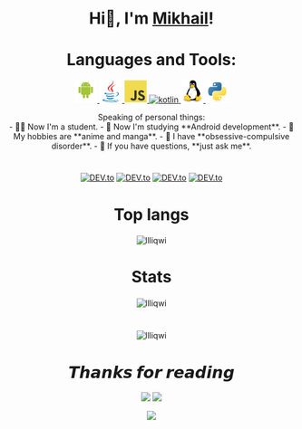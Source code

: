 <h1 align="center">Hi👋, I'm <a href="https://t.me/lliqwi">Mikhail</a>!</h1>

<h1 align="center">Languages and Tools:</h1>
<p align="center"> <a href="https://developer.android.com" target="_blank" rel="noreferrer"> <img src="https://raw.githubusercontent.com/devicons/devicon/master/icons/android/android-original-wordmark.svg" alt="android" width="40" height="40"/> </a> <a href="https://www.java.com" target="_blank" rel="noreferrer"> <img src="https://raw.githubusercontent.com/devicons/devicon/master/icons/java/java-original.svg" alt="java" width="40" height="40"/> </a> <a href="https://developer.mozilla.org/en-US/docs/Web/JavaScript" target="_blank" rel="noreferrer"> <img src="https://raw.githubusercontent.com/devicons/devicon/master/icons/javascript/javascript-original.svg" alt="javascript" width="40" height="40"/> </a> <a href="https://kotlinlang.org" target="_blank" rel="noreferrer"> <img src="https://www.vectorlogo.zone/logos/kotlinlang/kotlinlang-icon.svg" alt="kotlin" width="40" height="40"/> </a> <a href="https://www.linux.org/" target="_blank" rel="noreferrer"> <img src="https://raw.githubusercontent.com/devicons/devicon/master/icons/linux/linux-original.svg" alt="linux" width="40" height="40"/> </a> <a href="https://www.python.org" target="_blank" rel="noreferrer"> <img src="https://raw.githubusercontent.com/devicons/devicon/master/icons/python/python-original.svg" alt="python" width="40" height="40"/> </a> </p>


<div align="center"> Speaking of personal things:</div>
<div align="center">
- 👨‍🏛 Now I'm a student.
- 🌱 Now I'm studying **Android development**.
- 🤔 My hobbies are **anime and manga**.
- 💼 I have **obsessive-compulsive disorder**.
- 💬 If you have questions, **just ask me**.</div>
<div align="center">
    <h1></h1>
</div>
<div align="center"><a href="https://shikimori.me/liqwi" target="_blank"><img src="https://img.shields.io/badge/Shikimori-%23800080?logo=Logo" alt="DEV.to"></a>
<a href="https://vk.com/halliucination" target="_blank"><img src="https://img.shields.io/badge/Вконтакте-%230000FF?logo=Logo" alt="DEV.to"></a>
<a href="https://soundcloud.com/liqwi" target="_blank"><img src="https://img.shields.io/badge/Soundcloud-%23FFA500?logo=Logo" alt="DEV.to"></a>
<a href="https://t.me/lliqwi" target="_blank"><img src="https://img.shields.io/badge/Telegram-%2300BFFF?logo=Logo" alt="DEV.to"></a>
</div>

<div align="center">
    <h1>Top langs</h1>
</div>

<div align="center"><img align="center" src="https://github-readme-stats.vercel.app/api/top-langs?username=llliqwi&show_icons=true&locale=en&layout=compact&theme=tokyonight" alt="llliqwi" /></div>
<div align="center">
    <h1>Stats</h1>
</div>
<div align="center"><img align="center" src="https://github-readme-stats.vercel.app/api?username=llliqwi&show_icons=true&locale=en&theme=tokyonight" alt="llliqwi" /> </div>
<div align="center">
    <h1> </h1>
</div>
<div align="center"><img align="center" src="https://github-readme-streak-stats.herokuapp.com/?user=llliqwi&&theme=tokyonight" alt="llliqwi" /></div>
<div align="center">
    <h1>𝙏𝙝𝙖𝙣𝙠𝙨 𝙛𝙤𝙧 𝙧𝙚𝙖𝙙𝙞𝙣𝙜</h1>
</div>

<div align="center">
    <img src="https://typograssy.deno.dev/api?text=Thank%20you%20for%20visiting%20my%20profile!&l0=none&l1=ef858c&l2=62b7d8&l3=ffb6c1&l4=caf9ff&bg=none&frame=none&speed=250&comment=">
    <img src="https://count.getloli.com/get/@Art1ord?theme=moebooru">
</div>

<p align="center"><img src="https://komarev.com/ghpvc/?username=llliqwi&style=flat-square&color=blueviolet" alt=""><img
src="https://img.shields.io/github/followers/llliqwi?logo=github&style=for-the-badge&color=0891b2&labelColor=1c1917" /></p>









